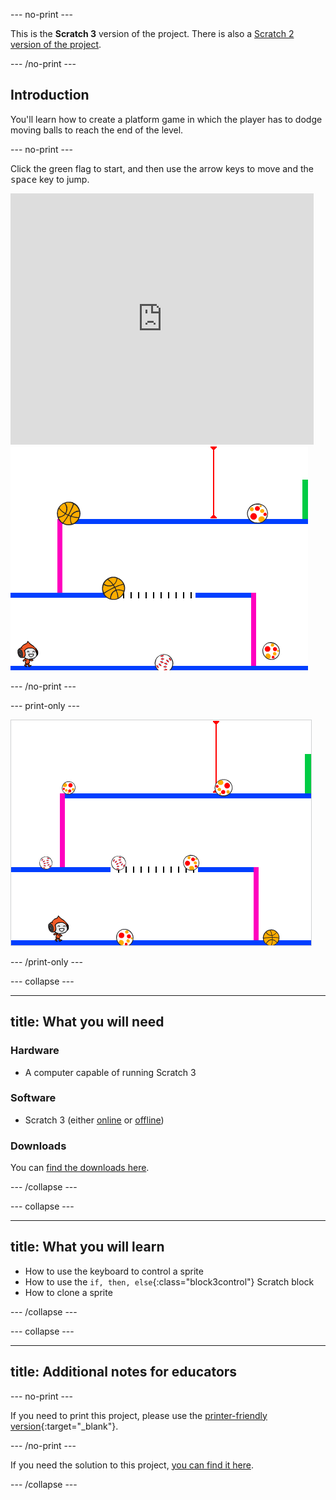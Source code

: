\--- no-print \---

This is the **Scratch 3** version of the project. There is also a [Scratch 2 version of the project](https://projects.raspberrypi.org/en/projects/dodgeball-scratch2).

\--- /no-print \---

## Introduction

You'll learn how to create a platform game in which the player has to dodge moving balls to reach the end of the level.

\--- no-print \---

Click the green flag to start, and then use the arrow keys to move and the <kbd>space</kbd> key to jump.

<div class="scratch-preview">
  <iframe allowtransparency="true" width="485" height="402" src="https://scratch.mit.edu/projects/embed/39740618/?autostart=false" frameborder="0" scrolling="no"></iframe>
  <img src="images/dodge-final.png">
</div>

\--- /no-print \---

\--- print-only \---

![dodgeball game being played](images/dodgeball-showcase.png)

\--- /print-only \---

\--- collapse \---

* * *

## title: What you will need

### Hardware

+ A computer capable of running Scratch 3

### Software

+ Scratch 3 (either [online](https://scratch.mit.edu/projects/editor/) or [offline](https://scratch.mit.edu/download/))

### Downloads

You can [find the downloads here](http://rpf.io/p/en/dodgeball-go).

\--- /collapse \---

\--- collapse \---

* * *

## title: What you will learn

+ How to use the keyboard to control a sprite
+ How to use the `if, then, else`{:class="block3control"} Scratch block
+ How to clone a sprite

\--- /collapse \---

\--- collapse \---

* * *

## title: Additional notes for educators

\--- no-print \---

If you need to print this project, please use the [printer-friendly version](https://projects.raspberrypi.org/en/projects/dodgeball/print){:target="_blank"}.

\--- /no-print \---

If you need the solution to this project, [you can find it here](http://rpf.io/p/en/dodgeball-get).

\--- /collapse \---